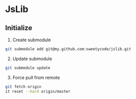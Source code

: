 # JsLib


## Initialize

1. Create submodule

```sh
git submodule add git@my.github.com:sweetycode/jslib.git
```

2. Update submodule

```sh
git submodule update
```

3. Force pull from remote

```sh
git fetch origin
it reset --hard origin/master
```

